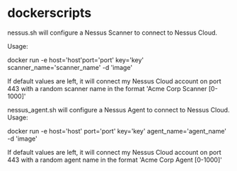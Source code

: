# dockerscripts

nessus.sh will configure a Nessus Scanner to connect to Nessus Cloud. 

Usage:
  
  docker run -e host='host'port='port' key='key' scanner_name='scanner_name' -d 'image'
  
If default values are left, it will connect my Nessus Cloud account on port 443 with a random scanner name in the format 'Acme Corp Scanner [0-1000]'



nessus_agent.sh will configure a Nessus Agent to connect to Nessus Cloud. 
Usage:
  
  docker run -e host='host' port='port' key='key' agent_name='agent_name' -d 'image'
  
If default values are left, it will connect my Nessus Cloud account on port 443 with a random agent name in the format 'Acme Corp Agent  [0-1000]'
